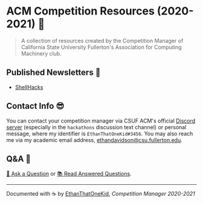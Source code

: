 # ACM Competition Resources (2020-2021) 👾

> A collection of resources created by the Competition Manager of California State University Fullerton's Association for Computing Machinery club.

## Published Newsletters 📰

- [ShellHacks](newsletters/ShellHacks.md)

## Contact Info 😎

You can contact your competition manager via CSUF ACM's official [Discord server](https://discord.gg/27Ke9ax) (especially in the `hackathons` discussion text channel) or personal message, where my identifier is `EthanThatOneKid#3456`. You may also reach me via my academic email address, [ethandavidson@csu.fullerton.edu](mailto:ethandavidson@csu.fullerton.edu).

## Q&A 🧠

[💬 Ask a Question](../../issues/new) or [📚 Read Answered Questions](../../issues?q=is%3Aissue+is%3Aclosed+sort%3Aupdated-desc).

---

Documented with ☕ by [EthanThatOneKid](http://ethandavidson.com/), _Competition Manager 2020-2021_
